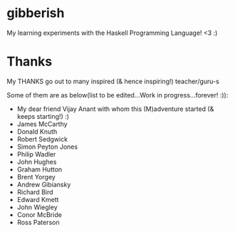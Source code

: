 # gibberish
My learning experiments with the Haskell Programming Language! &lt;3 :)

# Thanks

My THANKS go out to many inspired (& hence inspiring!) teacher/guru-s

Some of them are as below(list to be edited...Work in progress...forever! :)):

+ My dear friend Vijay Anant with whom this (M)adventure started (& keeps starting!) :)
+ James McCarthy
+ Donald Knuth
+ Robert Sedgwick
+ Simon Peyton Jones
+ Philip Wadler
+ John Hughes
+ Graham Hutton
+ Brent Yorgey
+ Andrew Gibiansky
+ Richard Bird
+ Edward Kmett
+ John Wiegley
+ Conor McBride
+ Ross Paterson
